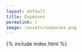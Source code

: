 ```yaml
---
layout: default
title: Expenses
permalink: /
image: /assets/expenses.png
---
```


{% include index.html %}
